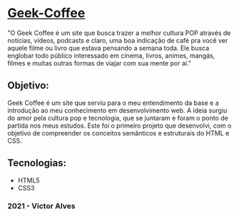 <h1><a href="https://victoralvesfarias.github.io/Geek-Coffee/">Geek-Coffee</a></h1>
    <p >
        "O Geek Coffee é um site que busca trazer a melhor cultura POP através de notícias, vídeos, podcasts e claro, uma boa indicação de café pra você ver aquele filme ou livro que estava pensando a semana toda. Ele busca englobar todo público interessado em cinema, livros, animes, mangás, filmes e muitas outras formas de viajar com sua mente por aí."
    </p>
<h2>Objetivo:</h2>
    <p>
        Geek Coffee é um site que serviu para o meu entendimento da base e a introdução ao meu conhecimento em desenvolvimento web. A ideia surgiu do amor pela cultura pop e tecnologia, que se juntaram e foram o ponto de partida nos meus estudos. Este foi o primeiro projeto que desenvolvi, com o objetivo de compreender os conceitos semânticos e estruturais do HTML e CSS.
    </p>
    <p>
<h2>Tecnologias:</h2>
    <ul>
        <li>HTML5
        <li>CSS3
    </ul>
<h3>2021 - Victor Alves</h3>
 
 

